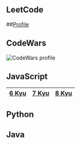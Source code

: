 ## LeetCode
##[Profile](https://leetcode.com/jrj-sys/) 

## CodeWars
![CodeWars profile](https://www.codewars.com/users/jrj-sys/badges/large)

## JavaScript

|[6 Kyu]()|[7 Kyu]()|[8 Kyu](https://github.com/jrj-sys/algos/tree/main/JS/8%20Kyu)|
|---|---|---|

## Python

## Java


